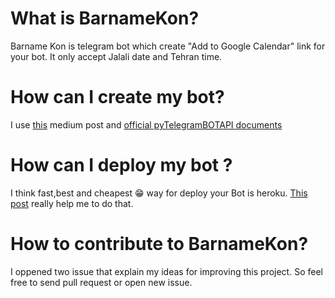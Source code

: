 # What is BarnameKon?
Barname Kon is telegram bot which create "Add to Google Calendar" link for your bot. It only accept Jalali date and Tehran time.


# How can I create my bot? 
I use [this](https://medium.com/better-programming/how-to-create-telegram-bot-in-python-cccc4babcc30) medium post and [official pyTelegramBOTAPI documents](https://github.com/eternnoir/pyTelegramBotAPI)


# How can I deploy my bot ?
I think fast,best and cheapest 😁 way for deploy your Bot is heroku.
[This post](https://github.com/devskrate/dev/blob/79f913fd55eb83f4d9b68d5e4b42ee2e40566c65/_posts/2020-02-18-simple-python-telegram-bot.md) really help me to do that.

# How to contribute to BarnameKon?
I oppened two issue that explain my ideas for improving this project. So feel free to send pull request or open new issue.  
